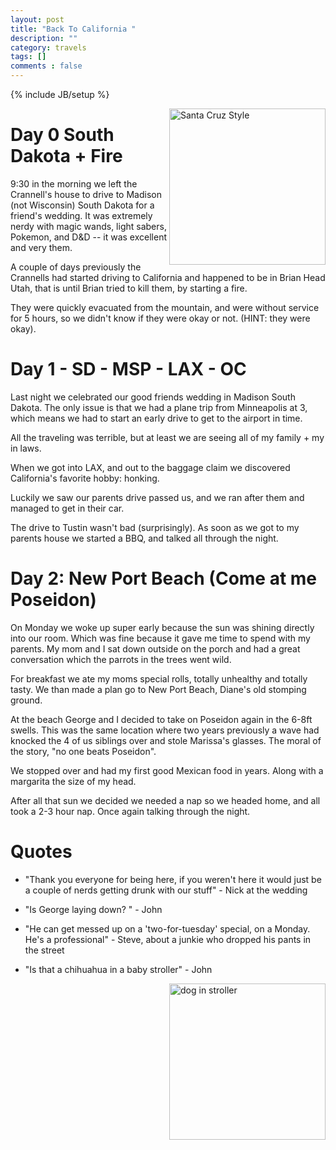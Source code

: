 ```yaml
---
layout: post
title: "Back To California "
description: ""
category: travels
tags: []
comments : false
---
```

{% include JB/setup %}


<img src="http://santacruzskateboards.com/images/logos/sc-dot/sc-dot.svg" alt="Santa Cruz Style" style="width: 250px;" align="right"/>

# Day 0 South Dakota + Fire

9:30 in the morning we left the Crannell's house to drive to Madison (not Wisconsin) South Dakota for a friend's wedding.  It was extremely nerdy with magic wands, light sabers,  Pokemon,  and D&D -- it was excellent and very them. 

A couple of days previously the Crannells had started driving to California and happened to be in Brian Head Utah, that is until Brian tried to kill them, by starting a fire. 

They were quickly evacuated from the mountain,  and were without service for 5 hours, so we didn't know if they were okay or not. (HINT: they were okay). 

# Day 1 - SD - MSP - LAX - OC

Last night we celebrated our good friends wedding in Madison South Dakota.  The only issue is that we had a plane trip from Minneapolis at 3, which means we had to start an early drive to get to the airport in time. 

All the traveling was terrible,  but at least we are seeing all of my family + my in laws.  

When we got into LAX, and out to the baggage claim we discovered California's favorite hobby: honking. 

Luckily we saw our parents drive passed us,  and we ran after them and managed to get in their car. 

The drive to Tustin wasn't bad (surprisingly). As soon as we got to my parents house we started a BBQ, and talked all through the night. 

# Day 2: New Port Beach (Come at me Poseidon) 

On Monday we woke up super early because the sun was shining directly into our room.  Which was fine because it gave me time to spend with my parents.  My mom and I sat down outside on the porch and had a great conversation which the parrots in the trees went wild. 

For breakfast we ate my moms special rolls, totally unhealthy and totally tasty. We than made a plan go to New Port Beach,  Diane's old stomping ground. 

At the beach George and I decided to take on Poseidon again in the 6-8ft swells.  This was the same location where two years previously a wave had knocked the 4 of us siblings over and stole Marissa's glasses. The moral of the story, "no one beats Poseidon".

We stopped over and had my first good Mexican food in years.  Along with a margarita the size of my head.  

After all that sun we decided we needed a nap so we headed home, and all took a 2-3 hour nap. Once again talking through the night. 


# Quotes

* "Thank you everyone for being here,  if you weren't here it would just be a couple of nerds getting drunk with our stuff" - Nick at the wedding

* "Is George laying down? " - John

* "He can get messed up on a 'two-for-tuesday' special,  on a Monday.  He's a professional" - Steve, about a junkie who dropped his pants in the street 

* "Is that a chihuahua in a baby stroller" - John

<img  src="{{site.url}}/images/travels/CA/Wawo.png" alt="dog in stroller" style="width: 250px;" align="right"/>

